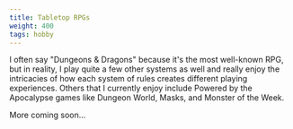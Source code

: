 ```yaml
---
title: Tabletop RPGs
weight: 400
tags: hobby
---
```


I often say "Dungeons & Dragons" because it's the most well-known RPG, but in reality, I play quite a few other systems as well and really enjoy the intricacies of how each system of rules creates different playing experiences.  Others that I currently enjoy include Powered by the Apocalypse games like Dungeon World, Masks, and Monster of the Week.

More coming soon...